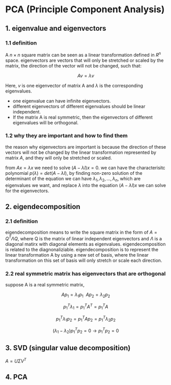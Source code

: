 # PCA (Principle Component Analysis)

## 1. eigenvalue and eigenvectors
### 1.1 definition
A $n\times n$ square matrix can be seen as a linear transformation defined in $R^n$ space. eigenvectors are vectors that will only be stretched or scaled by the matrix, the direction of the vector will not be changed, such that:

$$
Av=\lambda v
$$

Here, $v$ is one eigenvector of matrix A and $\lambda$ is the corresponding eigenvalues. 

- one eigenvalue can have infinite eigenvectors.
- different eigenvectors of different eigenvalues should be linear independent.
- If the matrix A is real symmetric, then the eigenvectors of different eigenvalues will be orthogonal.

### 1.2 why they are important and how to find them
the reason why eigenvectors are important is because the direction of these vectors will not be changed by the linear transformation represented by matrix $A$, and they will only be stretched or scaled. 

from $Ax=\lambda x$ we need to solve $(A-\lambda I)x=0$. we can have the characterisitc polynomial $p(\lambda)=det(A-\lambda I)$, by finding non-zero solution of the determinant of the equation we can have $\lambda_1,\lambda_2,...,\lambda_n$, which are eigenvalues we want, and replace $\lambda$ into the equation $(A-\lambda I)x$ we can solve for the eigenvectors.

## 2. eigendecomposition
### 2.1 definition
eigendecomposition means to write the square matrix in the form of $A=Q^T\Lambda Q$, where Q is the matrix of linear independent eigenvectors and $\Lambda$ is a diagonal matirx with diagonal elements as eigenvalues. eigendecomposition is related to the diagnonaliziable. eigendecomposition is to represent the linear transformation A by using a new set of basis, where the linear transformation on this set of basis will only stretch or scale each direction.

### 2.2 real symmetric matrix has eigenvectors that are orthogonal
suppose A is a real symmetric matrix,


$$
Ap_1=\lambda_1 p_1\ \ Ap_2=\lambda_2 p_2
$$

$$
p_1^T\lambda_1=p_1^T A^T=p_1^T A
$$

$$
p_1^T\lambda_1 p_2=p_1^T A p_2=p_1^T \lambda_2 p_2
$$

$$
(\lambda_1-\lambda_2)p_1^Tp_2=0\to p_1^T p_2=0
$$

## 3. SVD (singular value decomposition)

$A=U\Sigma V^T$

## 4. PCA
